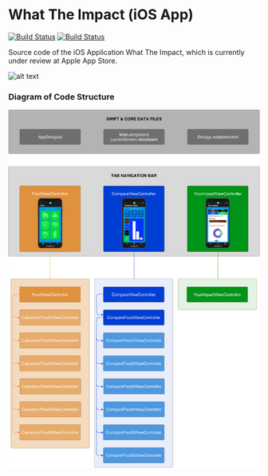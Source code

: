 # What The Impact (iOS App)

[![Build Status](https://img.shields.io/badge/build-v1.0.2-brightgreen)](https://github.com/louisheery/what-the-impact-ios)
[![Build Status](https://img.shields.io/badge/submission_status-under_review-orange)](https://github.com/louisheery/what-the-impact-ios)

Source code of the iOS Application What The Impact, which is currently under review at Apple App Store.

![alt text](https://github.com/louisheery/what-the-impact-ios/blob/master/what-the-impact-ios-screenshots.png)



### Diagram of Code Structure
![alt text](https://github.com/louisheery/what-the-impact-ios/blob/master/what-the-impact-ios-diagram.png)

